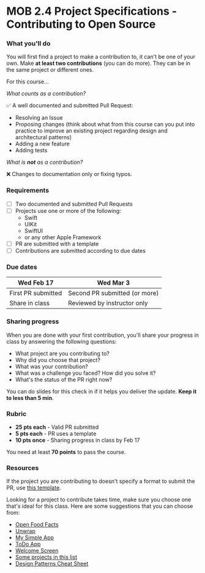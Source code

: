 # MOB 2.4 Project Specifications - Contributing to Open Source

### What you'll do

You will first find a project to make a contribution to, it can't be one of your own. Make **at least two contributions** (you can do more). They can be in the same project or different ones.

For this course...

*What counts as a contribution?*

✅ A well documented and submitted Pull Request:

- Resolving an Issue
- Proposing changes (think about what from this course can you put into practice to improve an existing project regarding design and architectural patterns)
- Adding a new feature
- Adding tests

*What is **not** as a contribution?*

❌ Changes to documentation only or fixing typos.

### Requirements

- [ ] Two documented and submitted Pull Requests
- [ ] Projects use one or more of the following:
  - Swift
  - UIKit
  - SwiftUI
  - or any other Apple Framework
- [ ] PR are submitted with a template
- [ ] Contributions are submitted according to due dates

### Due dates

Wed Feb 17         | Wed Mar 3
------------       |  -------------
First PR submitted | Second PR submitted (or more)
Share in class     | Reviewed by instructor only

### Sharing progress

When you are done with your first contribution, you'll share your progress in class by answering the following questions:

- What project are you contributing to?
- Why did you choose that project?
- What was your contribution?
- What was a challenge you faced? How did you solve it?
- What's the status of the PR right now?

You can do slides for this check in if it helps you deliver the update. **Keep it to less than 5 min**.

### Rubric

- **25 pts each** - Valid PR submitted
- **5 pts each**  - PR uses a template
- **10 pts once** - Sharing progress in class by Feb 17

You need at least **70 points** to pass the course.

### Resources

If the project you are contributing to doesn't specify a format to submit the PR, use [this template](PRTemplate.md).

Looking for a project to contribute takes time, make sure you choose one that's ideal for this class. Here are some suggestions that you can choose from:

- [Open Food Facts](https://github.com/openfoodfacts/openfoodfacts-ios)
- [Unwrap](https://github.com/twostraws/Unwrap)
- [My Simple App](https://github.com/LinnierGames/My-Simple-App)
- [ToDo App](https://github.com/IEEE-VIT/ToDo-iOS)
- [Welcome Screen](https://github.com/WilsonGramer/AppleWelcomeScreen)
- [Some projects in this list](https://github.com/jogendra/example-ios-apps)
- [Design Patterns Cheat Sheet](https://github.com/ochococo/Design-Patterns-In-Swift)
